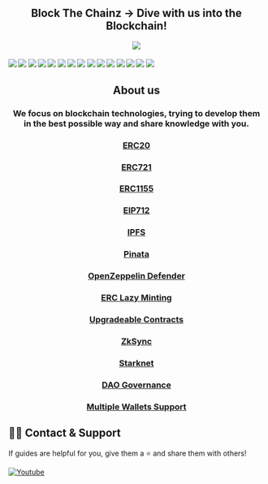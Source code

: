 <!-- markdownlint-disable MD033 MD041-->
<p align="center">
  <h2 align="center">Block The Chainz -> Dive with us into the Blockchain!</h2>
</p>

<p align="center">
  <img src="https://readme-typing-svg.herokuapp.com?font=Merriweather&size=30&color=830606&background=A6FFC900&center=true&vCenter=true&width=500&height=100&lines=Blockchain+Developer;Solidity;Ethereum">
</p>

#### ![](https://img.shields.io/badge/Network-Ethereum-informational?style=flat&logo=ethereum&logoColor=white&color=blue) ![](https://img.shields.io/badge/Language-Solidity-informational?style=flat&logo=solidity&logoColor=white&color=blue) ![](https://img.shields.io/badge/Language-Cairo-informational?style=flat&logo=solidity&logoColor=white&color=blue) ![](https://img.shields.io/badge/Token-ERC721-informational?style=flat&logo=erc721&logoColor=white&color=blue) ![](https://img.shields.io/badge/Token-ERC1155-informational?style=flat&logo=erc1155&logoColor=white&color=blue) ![](https://img.shields.io/badge/Token-ERC20-informational?style=flat&logo=erc20&logoColor=white&color=blue) ![](https://img.shields.io/badge/Standard-EIP712-informational?style=flat&logo=ethereum&logoColor=white&color=blue) ![](https://img.shields.io/badge/DAO-Governance-blue) ![](https://img.shields.io/badge/Wallet-Metamask-informational?style=flat&logo=ethereum&logoColor=white&color=blue) ![](https://img.shields.io/badge/Wallet-Coinbase-informational?style=flat&logo=ethereum&logoColor=white&color=blue) ![](https://img.shields.io/badge/Wallet-Wallet_Connect-informational?style=flat&logo=ethereum&logoColor=white&color=blue) ![](https://img.shields.io/badge/Wallet-Fortmatic-informational?style=flat&logo=ethereum&logoColor=white&color=blue) ![](https://img.shields.io/badge/Layer2-Starknet-informational?style=flat&logo=ethereum&logoColor=white&color=blue) ![](https://img.shields.io/badge/Dapp-Staking_Tokens-informational?style=flat&logo=ethereum&logoColor=white&color=blue) ![](https://img.shields.io/badge/Layer2-ZkSync-informational?style=flat&logo=ethereum&logoColor=white&color=blue)
<!-- markdownlint-enable MD033 -->

<p align="center">
  <h2 align="center">About us</h2>
  <h3 align="center">We focus on blockchain technologies, trying to develop them in the best possible way and share knowledge with you.</h3>
  </p>
 
  <p align="center">
  <h3 align="center"> <a href="https://docs.openzeppelin.com/contracts/4.x/erc20"> ERC20 </a> </h3>
  <h3 align="center"> <a href="https://docs.openzeppelin.com/contracts/4.x/api/token/erc721"> ERC721 </a> </h3>
  <h3 align="center"> <a href="https://docs.openzeppelin.com/contracts/4.x/erc1155"> ERC1155 </a> </h3>
  <h3 align="center"> <a href="https://eips.ethereum.org/EIPS/eip-712"> EIP712 </a> </h3>
  <h3 align="center"> <a href="https://ipfs.io/"> IPFS </a> </h3>
  <h3 align="center"> <a href="https://www.pinata.cloud/"> Pinata </a> </h3>
  <h3 align="center"> <a href="https://defender.openzeppelin.com/"> OpenZeppelin Defender </a> </h3>
  <h3 align="center"> <a href="https://www.youtube.com/watch?v=blWJQNZicGc&t=17s"> ERC Lazy Minting </a> </h3>
  <h3 align="center"> <a href="https://www.youtube.com/watch?v=VRQgIQ62A88"> Upgradeable Contracts </a> </h3>
  <h3 align="center"> <a href="https://zksync.io/"> ZkSync </a> </h3>
  <h3 align="center"> <a href="https://starkware.co/starknet/"> Starknet </a> </h3>
  <h3 align="center"> <a href="https://www.youtube.com/watch?v=T_9xxUA5shA&t=901s"> DAO Governance </a> </h3>
  <h3 align="center"> <a href="https://www.youtube.com/watch?v=JOLsSAtHqno&t=254s"> Multiple Wallets Support </a> </h3>
  </p>


## 🙋‍♂️ Contact & Support

If guides are helpful for you, give them a ⭐ and share them with others!

<!-- markdownlint-disable MD033 -->
<p align="left">
  <a href="https://www.youtube.com/channel/UCpJEWOQslUmCbBhu7Z5I6Cg/featured?sub_confirmation=1"><img alt="Youtube" title="Youtube" src="https://img.shields.io/badge/-YouTube-FF0000?style=for-the-badge&logo=youtube&logoColor=white"/></a>
</p>


<!-- markdownlint-enable MD033 -->
